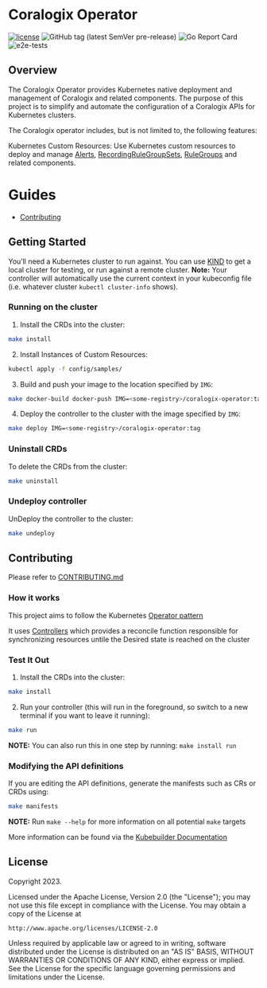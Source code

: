 # Coralogix Operator
[![license](https://img.shields.io/github/license/coralogix/coralogix-operator.svg)](https://raw.githubusercontent.com/coralogix/coralogix-operator/master/LICENSE)
![GitHub tag (latest SemVer pre-release)](https://img.shields.io/github/v/tag/coralogix/coralogix-operator.svg?include_prereleases&style=plastic)
![Go Report Card](https://goreportcard.com/badge/github.com/coralogix/coralogix-operator)
![e2e-tests](https://github.com/coralogix/coralogix-operator/actions/workflows/e2e-tests.yaml/badge.svg?style=plastic)

## Overview
The Coralogix Operator provides Kubernetes native deployment and management of Coralogix and related components. The purpose of this project is to simplify and automate the configuration of a Coralogix APIs for Kubernetes clusters.

The Coralogix operator includes, but is not limited to, the following features:

Kubernetes Custom Resources: Use Kubernetes custom resources to deploy and manage 
[Alerts](https://github.com/coralogix/coralogix-operator/tree/master/config/samples/alerts), 
[RecordingRuleGroupSets](https://github.com/coralogix/coralogix-operator/tree/master/config/samples/recordingrulegroupset),
[RuleGroups](https://github.com/coralogix/coralogix-operator/tree/master/config/samples/rulegroups) and related components.

# Guides

- [Contributing](CONTRIBUTING.md)


## Getting Started
You’ll need a Kubernetes cluster to run against. You can use [KIND](https://sigs.k8s.io/kind) to get a local cluster for testing, or run against a remote cluster.
**Note:** Your controller will automatically use the current context in your kubeconfig file (i.e. whatever cluster `kubectl cluster-info` shows).

### Running on the cluster
1. Install the CRDs into the cluster:
```sh
make install
```

2. Install Instances of Custom Resources:

```sh
kubectl apply -f config/samples/
```

3. Build and push your image to the location specified by `IMG`:
	
```sh
make docker-build docker-push IMG=<some-registry>/coralogix-operator:tag
```
	
4. Deploy the controller to the cluster with the image specified by `IMG`:

```sh
make deploy IMG=<some-registry>/coralogix-operator:tag
```

### Uninstall CRDs
To delete the CRDs from the cluster:

```sh
make uninstall
```

### Undeploy controller
UnDeploy the controller to the cluster:

```sh
make undeploy
```

## Contributing
Please refer to [CONTRIBUTING.md](CONTRIBUTING.md)

### How it works
This project aims to follow the Kubernetes [Operator pattern](https://kubernetes.io/docs/concepts/extend-kubernetes/operator/)

It uses [Controllers](https://kubernetes.io/docs/concepts/architecture/controller/) 
which provides a reconcile function responsible for synchronizing resources untile the Desired state is reached on the cluster 

### Test It Out
1. Install the CRDs into the cluster:

```sh
make install
```

2. Run your controller (this will run in the foreground, so switch to a new terminal if you want to leave it running):

```sh
make run
```

**NOTE:** You can also run this in one step by running: `make install run`

### Modifying the API definitions
If you are editing the API definitions, generate the manifests such as CRs or CRDs using:

```sh
make manifests
```

**NOTE:** Run `make --help` for more information on all potential `make` targets

More information can be found via the [Kubebuilder Documentation](https://book.kubebuilder.io/introduction.html)

## License

Copyright 2023.

Licensed under the Apache License, Version 2.0 (the "License");
you may not use this file except in compliance with the License.
You may obtain a copy of the License at

    http://www.apache.org/licenses/LICENSE-2.0

Unless required by applicable law or agreed to in writing, software
distributed under the License is distributed on an "AS IS" BASIS,
WITHOUT WARRANTIES OR CONDITIONS OF ANY KIND, either express or implied.
See the License for the specific language governing permissions and
limitations under the License.

